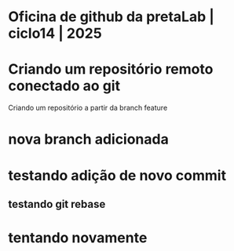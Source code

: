 # Oficina de github da pretaLab | ciclo14 | 2025
# Criando um repositório remoto conectado ao git 
Criando um repositório a partir da branch feature
# nova branch adicionada
# testando adição de novo commit
## testando git rebase 
# tentando novamente